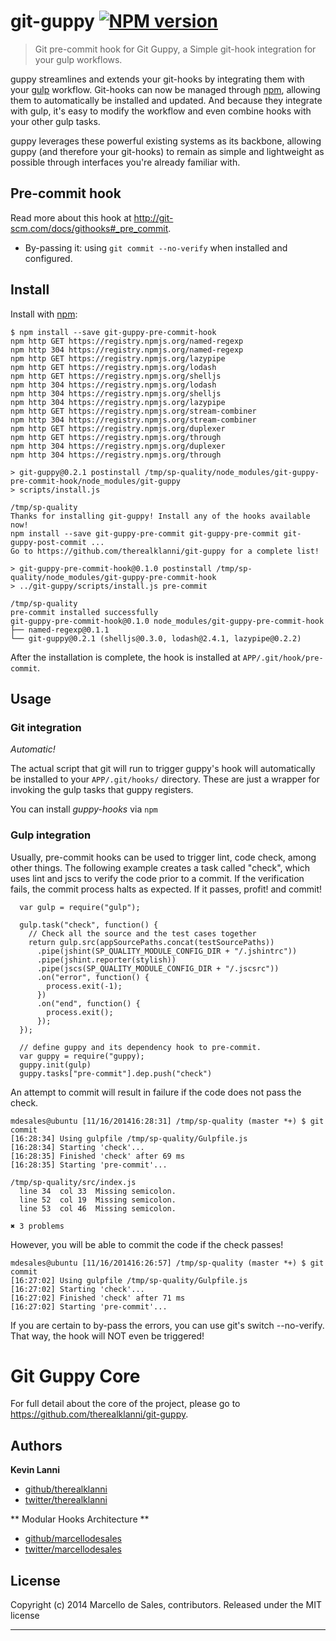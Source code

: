 # git-guppy [![NPM version](https://badge.fury.io/js/git-guppy-pre-commit-hook.png)](http://badge.fury.io/js/git-guppy-pre-commit-hook)

> Git pre-commit hook for Git Guppy, a Simple git-hook integration for your gulp workflows.

guppy streamlines and extends your git-hooks by integrating them with your 
[gulp](http://gulpjs.com) workflow. Git-hooks can now be managed through 
[npm](https://npmjs.org), allowing them to automatically be installed and 
updated. And because they integrate with gulp, it's easy to modify the workflow 
and even combine hooks with your other gulp tasks.

guppy leverages these powerful existing systems as its backbone, allowing guppy
(and therefore your git-hooks) to remain as simple and lightweight as possible
through interfaces you're already familiar with.

## Pre-commit hook

Read more about this hook at http://git-scm.com/docs/githooks#_pre_commit.

* By-passing it: using `git commit --no-verify` when installed and configured.

## Install
Install with [npm](npmjs.org):

```
$ npm install --save git-guppy-pre-commit-hook
npm http GET https://registry.npmjs.org/named-regexp
npm http 304 https://registry.npmjs.org/named-regexp
npm http GET https://registry.npmjs.org/lazypipe
npm http GET https://registry.npmjs.org/lodash
npm http GET https://registry.npmjs.org/shelljs
npm http 304 https://registry.npmjs.org/lodash
npm http 304 https://registry.npmjs.org/shelljs
npm http 304 https://registry.npmjs.org/lazypipe
npm http GET https://registry.npmjs.org/stream-combiner
npm http 304 https://registry.npmjs.org/stream-combiner
npm http GET https://registry.npmjs.org/duplexer
npm http GET https://registry.npmjs.org/through
npm http 304 https://registry.npmjs.org/duplexer
npm http 304 https://registry.npmjs.org/through

> git-guppy@0.2.1 postinstall /tmp/sp-quality/node_modules/git-guppy-pre-commit-hook/node_modules/git-guppy
> scripts/install.js

/tmp/sp-quality
Thanks for installing git-guppy! Install any of the hooks available now!
npm install --save git-guppy-pre-commit git-guppy-pre-commit git-guppy-post-commit ...
Go to https://github.com/therealklanni/git-guppy for a complete list!

> git-guppy-pre-commit-hook@0.1.0 postinstall /tmp/sp-quality/node_modules/git-guppy-pre-commit-hook
> ../git-guppy/scripts/install.js pre-commit

/tmp/sp-quality
pre-commit installed successfully
git-guppy-pre-commit-hook@0.1.0 node_modules/git-guppy-pre-commit-hook
├── named-regexp@0.1.1
└── git-guppy@0.2.1 (shelljs@0.3.0, lodash@2.4.1, lazypipe@0.2.2)
```

After the installation is complete, the hook is installed at `APP/.git/hook/pre-commit`.

## Usage

### Git integration

*Automatic!* 

The actual script that git will run to trigger guppy's hook will automatically be
installed to your `APP/.git/hooks/` directory. These are just a wrapper for invoking 
the gulp tasks that guppy registers.

You can install *guppy-hooks* via `npm` 

### Gulp integration

Usually, pre-commit hooks can be used to trigger lint, code check, among other things. The following example
creates a task called "check", which uses lint and jscs to verify the code prior to a commit. If the verification
fails, the commit process halts as expected. If it passes, profit! and commit!

```
  var gulp = require("gulp");

  gulp.task("check", function() {
    // Check all the source and the test cases together
    return gulp.src(appSourcePaths.concat(testSourcePaths))
      .pipe(jshint(SP_QUALITY_MODULE_CONFIG_DIR + "/.jshintrc"))
      .pipe(jshint.reporter(stylish))
      .pipe(jscs(SP_QUALITY_MODULE_CONFIG_DIR + "/.jscsrc"))
      .on("error", function() {
        process.exit(-1);
      })
      .on("end", function() {
        process.exit();
      });
  });

  // define guppy and its dependency hook to pre-commit.
  var guppy = require("guppy);
  guppy.init(gulp)
  guppy.tasks["pre-commit"].dep.push("check")
```

An attempt to commit will result in failure if the code does not pass the check.

```
mdesales@ubuntu [11/16/201416:28:31] /tmp/sp-quality (master *+) $ git commit
[16:28:34] Using gulpfile /tmp/sp-quality/Gulpfile.js
[16:28:34] Starting 'check'...
[16:28:35] Finished 'check' after 69 ms
[16:28:35] Starting 'pre-commit'...

/tmp/sp-quality/src/index.js
  line 34  col 33  Missing semicolon.
  line 52  col 19  Missing semicolon.
  line 53  col 46  Missing semicolon.

✖ 3 problems
```

However, you will be able to commit the code if the check passes!

```
mdesales@ubuntu [11/16/201416:26:57] /tmp/sp-quality (master *+) $ git commit
[16:27:02] Using gulpfile /tmp/sp-quality/Gulpfile.js
[16:27:02] Starting 'check'...
[16:27:02] Finished 'check' after 71 ms
[16:27:02] Starting 'pre-commit'...
```

If you are certain to by-pass the errors, you can use git's switch --no-verify.
That way, the hook will NOT even be triggered!

# Git Guppy Core

For full detail about the core of the project, please go to https://github.com/therealklanni/git-guppy.

## Authors

**Kevin Lanni**
 
+ [github/therealklanni](https://github.com/therealklanni)
+ [twitter/therealklanni](http://twitter.com/therealklanni) 

** Modular Hooks Architecture **

+ [github/marcellodesales](http://github.com/marcellodesales)
+ [twitter/marcellodesales](http://twitter.com/marcellodesales)

## License
Copyright (c) 2014 Marcello de Sales, contributors.
Released under the MIT license
***
